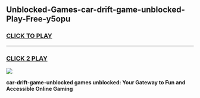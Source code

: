 
## Unblocked-Games-car-drift-game-unblocked-Play-Free-y5opu
<h3>
<a href="https://premium76.site?title=car-drift-game-unblocked&ref=10A">CLICK TO PLAY</a></h3>
<hr>

<h3>
<a href="https://premium76.site?title=car-drift-game-unblocked&ref=10A">CLICK 2 PLAY</a>
  
</h3>

<a href="https://premium76.site?title=car-drift-game-unblocked&ref=10A"><img src="https://clearcache.store/games.png"></a>


**car-drift-game-unblocked games unblocked: Your Gateway to Fun and Accessible Online Gaming**
